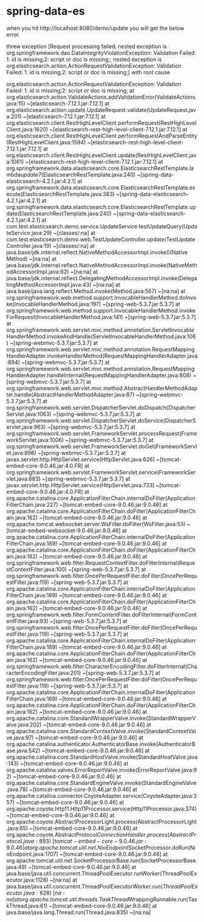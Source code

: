 # spring-data-es
when you hit http://localhost:8080/demo/update you will get the below error.

threw exception [Request processing failed; nested exception is org.springframework.dao.DataIntegrityViolationException: Validation Failed: 1: id is missing;2: script or doc is missing;; nested exception is org.elasticsearch.action.ActionRequestValidationException: Validation Failed: 1: id is missing;2: script or doc is missing;] with root cause

org.elasticsearch.action.ActionRequestValidationException: Validation Failed: 1: id is missing;2: script or doc is missing;
	at org.elasticsearch.action.ValidateActions.addValidationError(ValidateActions.java:15) ~[elasticsearch-7.12.1.jar:7.12.1]
	at org.elasticsearch.action.update.UpdateRequest.validate(UpdateRequest.java:201) ~[elasticsearch-7.12.1.jar:7.12.1]
	at org.elasticsearch.client.RestHighLevelClient.performRequest(RestHighLevelClient.java:1620) ~[elasticsearch-rest-high-level-client-7.12.1.jar:7.12.1]
	at org.elasticsearch.client.RestHighLevelClient.performRequestAndParseEntity(RestHighLevelClient.java:1594) ~[elasticsearch-rest-high-level-client-7.12.1.jar:7.12.1]
	at org.elasticsearch.client.RestHighLevelClient.update(RestHighLevelClient.java:1061) ~[elasticsearch-rest-high-level-client-7.12.1.jar:7.12.1]
	at org.springframework.data.elasticsearch.core.ElasticsearchRestTemplate.lambda$update$7(ElasticsearchRestTemplate.java:240) ~[spring-data-elasticsearch-4.2.1.jar:4.2.1]
	at org.springframework.data.elasticsearch.core.ElasticsearchRestTemplate.execute(ElasticsearchRestTemplate.java:383) ~[spring-data-elasticsearch-4.2.1.jar:4.2.1]
	at org.springframework.data.elasticsearch.core.ElasticsearchRestTemplate.update(ElasticsearchRestTemplate.java:240) ~[spring-data-elasticsearch-4.2.1.jar:4.2.1]
	at com.test.elasticsearch.demo.service.UpdateService.testUpdateQuery(UpdateService.java:29) ~[classes/:na]
	at com.test.elasticsearch.demo.web.TestUpdateController.update(TestUpdateController.java:19) ~[classes/:na]
	at java.base/jdk.internal.reflect.NativeMethodAccessorImpl.invoke0(Native Method) ~[na:na]
	at java.base/jdk.internal.reflect.NativeMethodAccessorImpl.invoke(NativeMethodAccessorImpl.java:62) ~[na:na]
	at java.base/jdk.internal.reflect.DelegatingMethodAccessorImpl.invoke(DelegatingMethodAccessorImpl.java:43) ~[na:na]
	at java.base/java.lang.reflect.Method.invoke(Method.java:567) ~[na:na]
	at org.springframework.web.method.support.InvocableHandlerMethod.doInvoke(InvocableHandlerMethod.java:197) ~[spring-web-5.3.7.jar:5.3.7]
	at org.springframework.web.method.support.InvocableHandlerMethod.invokeForRequest(InvocableHandlerMethod.java:141) ~[spring-web-5.3.7.jar:5.3.7]
	at org.springframework.web.servlet.mvc.method.annotation.ServletInvocableHandlerMethod.invokeAndHandle(ServletInvocableHandlerMethod.java:106) ~[spring-webmvc-5.3.7.jar:5.3.7]
	at org.springframework.web.servlet.mvc.method.annotation.RequestMappingHandlerAdapter.invokeHandlerMethod(RequestMappingHandlerAdapter.java:894) ~[spring-webmvc-5.3.7.jar:5.3.7]
	at org.springframework.web.servlet.mvc.method.annotation.RequestMappingHandlerAdapter.handleInternal(RequestMappingHandlerAdapter.java:808) ~[spring-webmvc-5.3.7.jar:5.3.7]
	at org.springframework.web.servlet.mvc.method.AbstractHandlerMethodAdapter.handle(AbstractHandlerMethodAdapter.java:87) ~[spring-webmvc-5.3.7.jar:5.3.7]
	at org.springframework.web.servlet.DispatcherServlet.doDispatch(DispatcherServlet.java:1063) ~[spring-webmvc-5.3.7.jar:5.3.7]
	at org.springframework.web.servlet.DispatcherServlet.doService(DispatcherServlet.java:963) ~[spring-webmvc-5.3.7.jar:5.3.7]
	at org.springframework.web.servlet.FrameworkServlet.processRequest(FrameworkServlet.java:1006) ~[spring-webmvc-5.3.7.jar:5.3.7]
	at org.springframework.web.servlet.FrameworkServlet.doGet(FrameworkServlet.java:898) ~[spring-webmvc-5.3.7.jar:5.3.7]
	at javax.servlet.http.HttpServlet.service(HttpServlet.java:626) ~[tomcat-embed-core-9.0.46.jar:4.0.FR]
	at org.springframework.web.servlet.FrameworkServlet.service(FrameworkServlet.java:883) ~[spring-webmvc-5.3.7.jar:5.3.7]
	at javax.servlet.http.HttpServlet.service(HttpServlet.java:733) ~[tomcat-embed-core-9.0.46.jar:4.0.FR]
	at org.apache.catalina.core.ApplicationFilterChain.internalDoFilter(ApplicationFilterChain.java:227) ~[tomcat-embed-core-9.0.46.jar:9.0.46]
	at org.apache.catalina.core.ApplicationFilterChain.doFilter(ApplicationFilterChain.java:162) ~[tomcat-embed-core-9.0.46.jar:9.0.46]
	at org.apache.tomcat.websocket.server.WsFilter.doFilter(WsFilter.java:53) ~[tomcat-embed-websocket-9.0.46.jar:9.0.46]
	at org.apache.catalina.core.ApplicationFilterChain.internalDoFilter(ApplicationFilterChain.java:189) ~[tomcat-embed-core-9.0.46.jar:9.0.46]
	at org.apache.catalina.core.ApplicationFilterChain.doFilter(ApplicationFilterChain.java:162) ~[tomcat-embed-core-9.0.46.jar:9.0.46]
	at org.springframework.web.filter.RequestContextFilter.doFilterInternal(RequestContextFilter.java:100) ~[spring-web-5.3.7.jar:5.3.7]
	at org.springframework.web.filter.OncePerRequestFilter.doFilter(OncePerRequestFilter.java:119) ~[spring-web-5.3.7.jar:5.3.7]
	at org.apache.catalina.core.ApplicationFilterChain.internalDoFilter(ApplicationFilterChain.java:189) ~[tomcat-embed-core-9.0.46.jar:9.0.46]
	at org.apache.catalina.core.ApplicationFilterChain.doFilter(ApplicationFilterChain.java:162) ~[tomcat-embed-core-9.0.46.jar:9.0.46]
	at org.springframework.web.filter.FormContentFilter.doFilterInternal(FormContentFilter.java:93) ~[spring-web-5.3.7.jar:5.3.7]
	at org.springframework.web.filter.OncePerRequestFilter.doFilter(OncePerRequestFilter.java:119) ~[spring-web-5.3.7.jar:5.3.7]
	at org.apache.catalina.core.ApplicationFilterChain.internalDoFilter(ApplicationFilterChain.java:189) ~[tomcat-embed-core-9.0.46.jar:9.0.46]
	at org.apache.catalina.core.ApplicationFilterChain.doFilter(ApplicationFilterChain.java:162) ~[tomcat-embed-core-9.0.46.jar:9.0.46]
	at org.springframework.web.filter.CharacterEncodingFilter.doFilterInternal(CharacterEncodingFilter.java:201) ~[spring-web-5.3.7.jar:5.3.7]
	at org.springframework.web.filter.OncePerRequestFilter.doFilter(OncePerRequestFilter.java:119) ~[spring-web-5.3.7.jar:5.3.7]
	at org.apache.catalina.core.ApplicationFilterChain.internalDoFilter(ApplicationFilterChain.java:189) ~[tomcat-embed-core-9.0.46.jar:9.0.46]
	at org.apache.catalina.core.ApplicationFilterChain.doFilter(ApplicationFilterChain.java:162) ~[tomcat-embed-core-9.0.46.jar:9.0.46]
	at org.apache.catalina.core.StandardWrapperValve.invoke(StandardWrapperValve.java:202) ~[tomcat-embed-core-9.0.46.jar:9.0.46]
	at org.apache.catalina.core.StandardContextValve.invoke(StandardContextValve.java:97) ~[tomcat-embed-core-9.0.46.jar:9.0.46]
	at org.apache.catalina.authenticator.AuthenticatorBase.invoke(AuthenticatorBase.java:542) ~[tomcat-embed-core-9.0.46.jar:9.0.46]
	at org.apache.catalina.core.StandardHostValve.invoke(StandardHostValve.java:143) ~[tomcat-embed-core-9.0.46.jar:9.0.46]
	at org.apache.catalina.valves.ErrorReportValve.invoke(ErrorReportValve.java:92) ~[tomcat-embed-core-9.0.46.jar:9.0.46]
	at org.apache.catalina.core.StandardEngineValve.invoke(StandardEngineValve.java:78) ~[tomcat-embed-core-9.0.46.jar:9.0.46]
	at org.apache.catalina.connector.CoyoteAdapter.service(CoyoteAdapter.java:357) ~[tomcat-embed-core-9.0.46.jar:9.0.46]
	at org.apache.coyote.http11.Http11Processor.service(Http11Processor.java:374) ~[tomcat-embed-core-9.0.46.jar:9.0.46]
	at org.apache.coyote.AbstractProcessorLight.process(AbstractProcessorLight.java:65) ~[tomcat-embed-core-9.0.46.jar:9.0.46]
	at org.apache.coyote.AbstractProtocol$ConnectionHandler.process(AbstractProtocol.java:893) ~[tomcat-embed-core-9.0.46.jar:9.0.46]
	at org.apache.tomcat.util.net.NioEndpoint$SocketProcessor.doRun(NioEndpoint.java:1707) ~[tomcat-embed-core-9.0.46.jar:9.0.46]
	at org.apache.tomcat.util.net.SocketProcessorBase.run(SocketProcessorBase.java:49) ~[tomcat-embed-core-9.0.46.jar:9.0.46]
	at java.base/java.util.concurrent.ThreadPoolExecutor.runWorker(ThreadPoolExecutor.java:1128) ~[na:na]
	at java.base/java.util.concurrent.ThreadPoolExecutor$Worker.run(ThreadPoolExecutor.java:628) ~[na:na]
	at org.apache.tomcat.util.threads.TaskThread$WrappingRunnable.run(TaskThread.java:61) ~[tomcat-embed-core-9.0.46.jar:9.0.46]
	at java.base/java.lang.Thread.run(Thread.java:835) ~[na:na]

